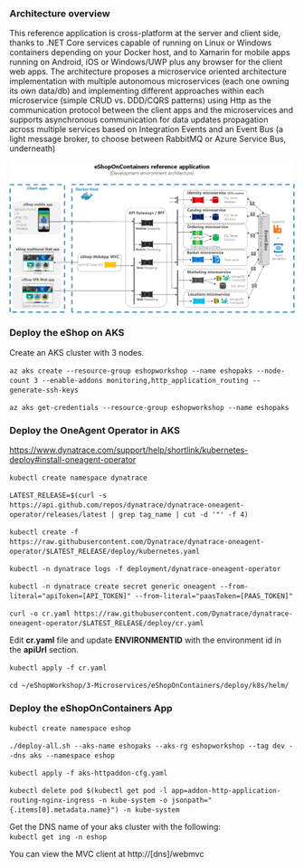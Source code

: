 
### Architecture overview

This reference application is cross-platform at the server and client side, thanks to .NET Core services capable of running on Linux or Windows containers depending on your Docker host, and to Xamarin for mobile apps running on Android, iOS or Windows/UWP plus any browser for the client web apps.
The architecture proposes a microservice oriented architecture implementation with multiple autonomous microservices (each one owning its own data/db) and implementing different approaches within each microservice (simple CRUD vs. DDD/CQRS patterns) using Http as the communication protocol between the client apps and the microservices and supports asynchronous communication for data updates propagation across multiple services based on Integration Events and an Event Bus (a light message broker, to choose between RabbitMQ or Azure Service Bus, underneath)

![eShopOnContainersArchitecture](../images/eShopOnContainers-architecture.png)


### Deploy the eShop on AKS

Create an AKS cluster with 3 nodes.

```az aks create --resource-group eshopworkshop --name eshopaks --node-count 3 --enable-addons monitoring,http_application_routing --generate-ssh-keys```

```az aks get-credentials --resource-group eshopworkshop --name eshopaks```


### Deploy the OneAgent Operator in AKS
https://www.dynatrace.com/support/help/shortlink/kubernetes-deploy#install-oneagent-operator

```kubectl create namespace dynatrace```

```LATEST_RELEASE=$(curl -s https://api.github.com/repos/dynatrace/dynatrace-oneagent-operator/releases/latest | grep tag_name | cut -d '"' -f 4)```

```kubectl create -f https://raw.githubusercontent.com/Dynatrace/dynatrace-oneagent-operator/$LATEST_RELEASE/deploy/kubernetes.yaml```

```kubectl -n dynatrace logs -f deployment/dynatrace-oneagent-operator```

```kubectl -n dynatrace create secret generic oneagent --from-literal="apiToken=[API_TOKEN]" --from-literal="paasToken=[PAAS_TOKEN]"```

```curl -o cr.yaml https://raw.githubusercontent.com/Dynatrace/dynatrace-oneagent-operator/$LATEST_RELEASE/deploy/cr.yaml```

Edit **cr.yaml** file and update **ENVIRONMENTID** with the environment id in the **apiUrl** section.

```kubectl apply -f cr.yaml```

```cd ~/eShopWorkshop/3-Microservices/eShopOnContainers/deploy/k8s/helm/```

### Deploy the eShopOnContainers App

```kubectl create namespace eshop```

```./deploy-all.sh --aks-name eshopaks --aks-rg eshopworkshop --tag dev --dns aks --namespace eshop```

```kubectl apply -f aks-httpaddon-cfg.yaml```

```kubectl delete pod $(kubectl get pod -l app=addon-http-application-routing-nginx-ingress -n kube-system -o jsonpath="{.items[0].metadata.name}") -n kube-system```


Get the DNS name of your aks cluster with the following:\
```kubectl get ing -n eshop```

 You can view the MVC client at http://[dns]/webmvc
